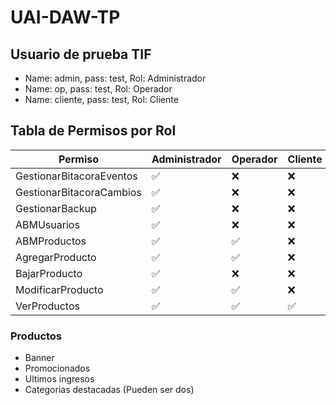 # UAI-DAW-TP

## Usuario de prueba TIF

- Name: admin, pass: test, Rol: Administrador
- Name: op, pass: test, Rol: Operador
- Name: cliente, pass: test, Rol: Cliente

## Tabla de Permisos por Rol

| **Permiso**              | **Administrador** | **Operador** | **Cliente** |
| ------------------------ | ----------------- | ------------ | ----------- |
| GestionarBitacoraEventos | ✅                 | ❌            | ❌           |
| GestionarBitacoraCambios | ✅                 | ❌            | ❌           |
| GestionarBackup          | ✅                 | ❌            | ❌           |
| ABMUsuarios              | ✅                 | ❌            | ❌           |
| ABMProductos             | ✅                 | ✅            | ❌           |
| AgregarProducto          | ✅                 | ✅            | ❌           |
| BajarProducto            | ✅                 | ❌            | ❌           |
| ModificarProducto        | ✅                 | ✅            | ❌           |
| VerProductos             | ✅                 | ✅            | ✅           |


### Productos

- Banner
- Promocionados
- Ultimos ingresos
- Categorias destacadas (Pueden ser dos)
